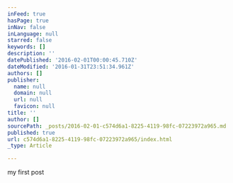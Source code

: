 ```yaml
---
inFeed: true
hasPage: true
inNav: false
inLanguage: null
starred: false
keywords: []
description: ''
datePublished: '2016-02-01T00:00:45.710Z'
dateModified: '2016-01-31T23:51:34.961Z'
authors: []
publisher:
  name: null
  domain: null
  url: null
  favicon: null
title: ''
author: []
sourcePath: _posts/2016-02-01-c574d6a1-8225-4119-98fc-07223972a965.md
published: true
url: c574d6a1-8225-4119-98fc-07223972a965/index.html
_type: Article

---
```

my first post